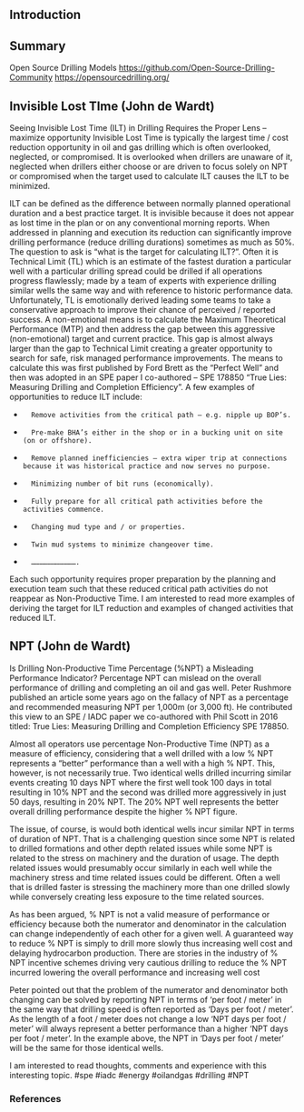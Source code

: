 ## Introduction



## Summary


Open Source Drilling Models
https://github.com/Open-Source-Drilling-Community
https://opensourcedrilling.org/


## Invisible Lost TIme (John de Wardt)

Seeing Invisible Lost Time (ILT) in Drilling Requires the Proper Lens – maximize opportunity
Invisible Lost Time is typically the largest time / cost reduction opportunity in oil and gas drilling which is often overlooked, neglected, or compromised. It is overlooked when drillers are unaware of it, neglected when drillers either choose or are driven to focus solely on NPT or compromised when the target used to calculate ILT causes the ILT to be minimized.

ILT can be defined as the difference between normally planned operational duration and a best practice target. It is invisible because it does not appear as lost time in the plan or on any conventional morning reports. When addressed in planning and execution its reduction can significantly improve drilling performance (reduce drilling durations) sometimes as much as 50%.
The question to ask is “what is the target for calculating ILT?”. Often it is Technical Limit (TL) which is an estimate of the fastest duration a particular well with a particular drilling spread could be drilled if all operations progress flawlessly; made by a team of experts with experience drilling similar wells the same way and with reference to historic performance data. Unfortunately, TL is emotionally derived leading some teams to take a conservative approach to improve their chance of perceived / reported success.
A non-emotional means is to calculate the Maximum Theoretical Performance (MTP) and then address the gap between this aggressive (non-emotional) target and current practice. This gap is almost always larger than the gap to Technical Limit creating a greater opportunity to search for safe, risk managed performance improvements. The means to calculate this was first published by Ford Brett as the “Perfect Well” and then was adopted in an SPE paper I co-authored – SPE 178850 “True Lies: Measuring Drilling and Completion Efficiency”.
A few examples of opportunities to reduce ILT include:
-       Remove activities from the critical path – e.g. nipple up BOP’s.
-       Pre-make BHA’s either in the shop or in a bucking unit on site (on or offshore).
-       Remove planned inefficiencies – extra wiper trip at connections because it was historical practice and now serves no purpose.
-       Minimizing number of bit runs (economically).
-       Fully prepare for all critical path activities before the activities commence.
-       Changing mud type and / or properties.
-       Twin mud systems to minimize changeover time.
-       …………………………….
Each such opportunity requires proper preparation by the planning and execution team such that these reduced critical path activities do not reappear as Non-Productive Time.
I am interested to read more examples of deriving the target for ILT reduction and examples of changed activities that reduced ILT.


## NPT (John de Wardt)

Is Drilling Non-Productive Time Percentage (%NPT) a Misleading Performance Indicator?
Percentage NPT can mislead on the overall performance of drilling and completing an oil and gas well. Peter Rushmore published an article some years ago on the fallacy of NPT as a percentage and recommended measuring NPT per 1,000m (or 3,000 ft). He contributed this view to an SPE / IADC paper we co-authored with Phil Scott in 2016 titled: True Lies: Measuring Drilling and Completion Efficiency SPE 178850.

Almost all operators use percentage Non-Productive Time (NPT) as a measure of efficiency, considering that a well drilled with a low % NPT represents a “better” performance than a well with a high % NPT. This, however, is not necessarily true. Two identical wells drilled incurring similar events creating 10 days NPT where the first well took 100 days in total resulting in 10% NPT and the second was drilled more aggressively in just 50 days, resulting in 20% NPT. The 20% NPT well represents the better overall drilling performance despite the higher % NPT figure. 

The issue, of course, is would both identical wells incur similar NPT in terms of duration of NPT. That is a challenging question since some NPT is related to drilled formations and other depth related issues while some NPT is related to the stress on machinery and the duration of usage. The depth related issues would presumably occur similarly in each well while the machinery stress and time related issues could be different. Often a well that is drilled faster is stressing the machinery more than one drilled slowly while conversely creating less exposure to the time related sources. 

As has been argued, % NPT is not a valid measure of performance or efficiency because both the numerator and denominator in the calculation can change independently of each other for a given well. A guaranteed way to reduce % NPT is simply to drill more slowly thus increasing well cost and delaying hydrocarbon production. There are stories in the industry of % NPT incentive schemes driving very cautious drilling to reduce the % NPT incurred lowering the overall performance and increasing well cost

Peter pointed out that the problem of the numerator and denominator both changing can be solved by reporting NPT in terms of ‘per foot / meter’ in the same way that drilling speed is often reported as ‘Days per foot / meter’. As the length of a foot / meter does not change a low ‘NPT days per foot / meter’ will always represent a better performance than a higher ‘NPT days per foot / meter’. In the example above, the NPT in ‘Days per foot / meter’ will be the same for those identical wells.

I am interested to read thoughts, comments and experience with this interesting topic.
#spe #iadc #energy #oilandgas #drilling #NPT
### References

